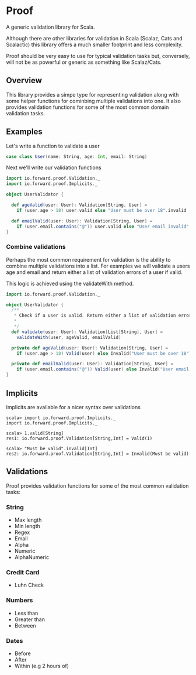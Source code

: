 # Proof

A generic validation library for Scala.

Although there are other libraries for validation in Scala (Scalaz, Cats and Scalactic) this library offers a much smaller footprint and less complexity. 

Proof should be very easy to use for typical validation tasks but, conversely, will not be as powerful or generic as something like Scalaz/Cats.

## Overview

This library provides a simpe type for representing validation along with some helper functions for cominbing multiple validations into one. It also provides validation functions for some of the most common domain validation tasks.

## Examples

Let's write a function to validate a user

```scala
case class User(name: String, age: Int, email: String)
```

Next we'll write our validation functions

```scala
import io.forward.proof.Validation._
import io.forward.proof.Implicits._

object UserValidator {

  def ageValid(user: User): Validation[String, User] = 
    if (user.age > 18) user.valid else "User must be over 18".invalid

  def emailValid(user: User): Validation[String, User] = 
    if (user.email.contains("@")) user.valid else "User email invalid".invalid
}
```

### Combine validations

Perhaps the most common requirement for validation is the ability to combine multiple validations into a list. For examples we will
validate a users age and email and return either a list of validation errors of a user if valid.

This logic is achieved using the validateWith method.


```scala
import io.forward.proof.Validation._

object UserValidator {
  /**
   * Check if a user is valid. Return either a list of validation errors or a user
   *
   */
  def validate(user: User): Validation[List[String], User] = 
    validateWith(user, ageValid, emailValid)

  private def ageValid(user: User): Validation[String, User] = 
    if (user.age > 18) Valid(user) else Invalid("User must be over 18")

  private def emailValid(user: User): Validation[String, User] = 
    if (user.email.contains("@")) Valid(user) else Invalid("User email invalid")
}

```

## Implicits

Implicits are available for a nicer syntax over validations

```
scala> import io.forward.proof.Implicits._
import io.forward.proof.Implicits._

scala> 1.valid[String]
res1: io.forward.proof.Validation[String,Int] = Valid(1)

scala> "Must be valid".invalid[Int]
res2: io.forward.proof.Validation[String,Int] = Invalid(Must be valid)

```

## Validations

Proof provides validation functions for some of the most common validation tasks:

### String

+ Max length
+ Min length
+ Regex
+ Email
+ Alpha
+ Numeric
+ AlphaNumeric

### Credit Card

+ Luhn Check

### Numbers

+ Less than
+ Greater than
+ Between

### Dates

+ Before
+ After
+ Within (e.g 2 hours of)

